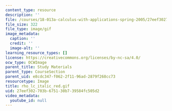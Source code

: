 ```yaml
---
content_type: resource
description: ''
file: /courses/18-013a-calculus-with-applications-spring-2005/27eef302703b675130b739584fc505d2_rho_lc_italic_red.gif
file_size: 322
file_type: image/gif
image_metadata:
  caption: ''
  credit: ''
  image-alt: ''
learning_resource_types: []
license: https://creativecommons.org/licenses/by-nc-sa/4.0/
ocw_type: OCWImage
parent_title: Study Materials
parent_type: CourseSection
parent_uid: e8cdc347-f062-2f11-96ad-2879f268cc73
resourcetype: Image
title: rho_lc_italic_red.gif
uid: 27eef302-703b-6751-30b7-39584fc505d2
video_metadata:
  youtube_id: null
---
```

